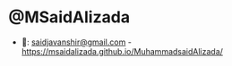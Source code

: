 # @MSaidAlizada 	

- :e-mail:: saidjavanshir@gmail.com
-https://msaidalizada.github.io/MuhammadsaidAlizada/
